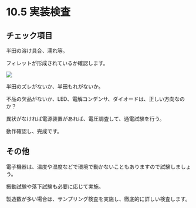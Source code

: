 # 10.5 実装検査

## チェック項目

半田の溶け具合、濡れ等。

フィレットが形成されているか確認します。

![](./img/PIC060.PNG)

半田のズレがないか、半田もれがないか。

不品の欠品がないか、LED、電解コンデンサ、ダイオードは、正しい方向なのか？

異状がなければ電源装置があれば、電圧調査して、通電試験を行う。

動作確認し、完成です。

## その他

電子機器は、温度や湿度などで環境で動かないこともありますので試験しましょう。

振動試験や落下試験も必要に応じて実施。

製造数が多い場合は、サンプリング検査を実施し、徹底的に詳しい検査します。
